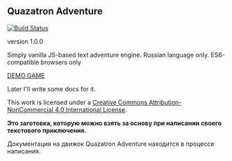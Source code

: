 ## Quazatron Adventure
[![Build Status](https://travis-ci.org/eidolonzx/quazatron-adventure-boilerplate.svg?branch=master)](https://travis-ci.org/eidolonzx/quazatron-adventure-boilerplate)

version 1.0.0

Simply vanilla JS-based text adventure engine.
Russian language only.
ES6-compatible browsers only

[DEMO GAME](https://eidolonzx.github.io/quazatron-adventure/)

Later I'll write some docs for it.

This work is licensed under a [Creative Commons Attribution-NonCommercial 4.0 International License](http://creativecommons.org/licenses/by-nc/4.0/).

**Это заготовка, которую можно взять за основу при написании своего текстового приключения.**

Документация на движок Quazatron Adventure находится в процессе написания.